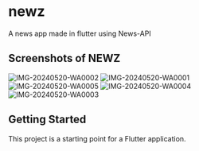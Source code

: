 # newz

A news app made in flutter using News-API

## Screenshots of NEWZ
![IMG-20240520-WA0002](https://github.com/NM71/newz/assets/123181737/af18dd22-8e8e-4084-a9a5-d542514a8638)
![IMG-20240520-WA0001](https://github.com/NM71/newz/assets/123181737/f95be42c-5105-4d3c-86b0-b8ab8610e805)
![IMG-20240520-WA0005](https://github.com/NM71/newz/assets/123181737/7b2552b0-0641-4a9f-b5ac-cb2d62573765)
![IMG-20240520-WA0004](https://github.com/NM71/newz/assets/123181737/fd992ae7-c506-4340-8b51-7d0688f127c4)
![IMG-20240520-WA0003](https://github.com/NM71/newz/assets/123181737/68c18610-bcc5-4860-b328-777571d1c9ca)


## Getting Started

This project is a starting point for a Flutter application.
